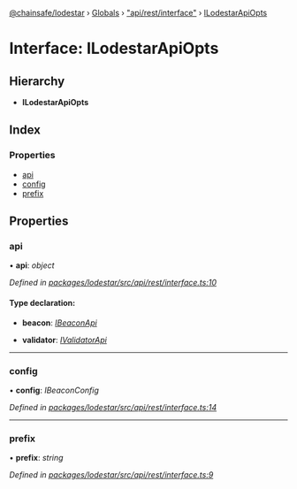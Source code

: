 [@chainsafe/lodestar](../README.md) › [Globals](../globals.md) › ["api/rest/interface"](../modules/_api_rest_interface_.md) › [ILodestarApiOpts](_api_rest_interface_.ilodestarapiopts.md)

# Interface: ILodestarApiOpts

## Hierarchy

* **ILodestarApiOpts**

## Index

### Properties

* [api](_api_rest_interface_.ilodestarapiopts.md#api)
* [config](_api_rest_interface_.ilodestarapiopts.md#config)
* [prefix](_api_rest_interface_.ilodestarapiopts.md#prefix)

## Properties

###  api

• **api**: *object*

*Defined in [packages/lodestar/src/api/rest/interface.ts:10](https://github.com/ChainSafe/lodestar/blob/5eceb6c26/packages/lodestar/src/api/rest/interface.ts#L10)*

#### Type declaration:

* **beacon**: *[IBeaconApi](_api_impl_beacon_interface_.ibeaconapi.md)*

* **validator**: *[IValidatorApi](_api_impl_validator_interface_.ivalidatorapi.md)*

___

###  config

• **config**: *IBeaconConfig*

*Defined in [packages/lodestar/src/api/rest/interface.ts:14](https://github.com/ChainSafe/lodestar/blob/5eceb6c26/packages/lodestar/src/api/rest/interface.ts#L14)*

___

###  prefix

• **prefix**: *string*

*Defined in [packages/lodestar/src/api/rest/interface.ts:9](https://github.com/ChainSafe/lodestar/blob/5eceb6c26/packages/lodestar/src/api/rest/interface.ts#L9)*
